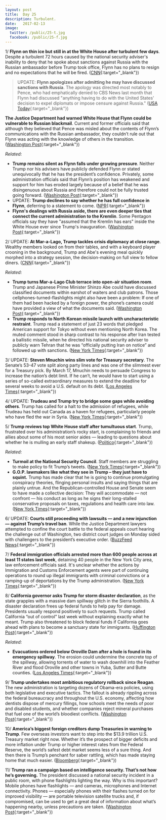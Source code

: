 ```yaml
---
layout: post
title:  Day 25
description: Turbulent.
date:   2017-02-13
image:
  twitter: /public/25-t.jpg
  facebook: /public/25-f.jpg
---
```


1/ **Flynn on thin ice but still in at the White House after turbulent few days**. Despite a turbulent 72 hours caused by the national security adviser's inability to deny that he spoke about sanctions against Russia with the Russian ambassador before Trump took office, Flynn has no plans to resign and no expectations that he will be fired. ([CNN](http://www.cnn.com/2017/02/13/politics/michael-flynn-donald-trump-white-house/){:target="_blank"})

> UPDATE: **Flynn apologizes after admitting he may have discussed sanctions with Russia**. The apology was directed most notably to Pence, who had emphatically denied to CBS News last month that Flynn had discussed "anything having to do with the United States' decision to expel diplomats or impose censure against Russia." ([USA Today](http://www.usatoday.com/story/news/politics/2017/02/13/flynn-apologizes-after-admitting-he-may-have-discussed-sanctions-russia/97852248/){:target="_blank"})
>
**The Justice Department had warned White House that Flynn could be vulnerable to Russian blackmail**. Current and former officials said that although they believed that Pence was misled about the contents of Flynn’s communications with the Russian ambassador, they couldn’t rule out that Flynn was acting with the knowledge of others in the transition. ([Washington Post](https://www.washingtonpost.com/world/national-security/justice-department-warned-white-house-that-flynn-could-be-vulnerable-to-russian-blackmail-officials-say/2017/02/13/fc5dab88-f228-11e6-8d72-263470bf0401_story.html){:target="_blank"})

_Related:_

* **Trump remains silent as Flynn falls under growing pressure**. Neither Trump nor his advisers have publicly defended Flynn or stated unequivocally that he has the president’s confidence. Privately, some administration officials said that Flynn’s position has weakened and support for him has eroded largely because of a belief that he was disingenuous about Russia and therefore could not be fully trusted going forward. ([Washington Post](https://www.washingtonpost.com/politics/as-flynn-falls-under-growing-pressure-over-russia-contacts-trump-remains-silent/2017/02/12/2b58f31e-f15e-11e6-b9c9-e83fce42fb61_story.html){:target="_blank"})
* UPDATE: **Trump declines to say whether he has full confidence in Flynn**, deferring to a statement to come. ([NPR](http://www.npr.org/2017/02/13/515049707/conway-national-security-adviser-flynn-has-trumps-full-confidence){:target="_blank"})
* **Flynn's dealings with Russia aside, there are even deeper ties that connect the current administration to the Kremlin**. Some Pentagon officials say they have "assumed that the Kremlin has ears" inside the White House ever since Trump's inauguration. ([Washington Post](https://www.washingtonpost.com/news/worldviews/wp/2017/02/13/beyond-flynn-other-ties-bind-the-white-house-to-the-kremlin/){:target="_blank"})

2/ UPDATE: **At Mar-a-Lago, Trump tackles crisis diplomacy at close range**. Wealthy members looked on from their tables, and with a keyboard player crooning in the background, Trump and Abe's evening meal quickly morphed into a strategy session, the decision-making on full view to fellow diners. ([CNN](http://www.cnn.com/2017/02/12/politics/trump-shinzo-abe-mar-a-lago-north-korea/index.html){:target="_blank"})

_Related:_

* **Trump turns Mar-a-Lago Club terrace into open-air situation room**. Trump and Japanese Prime Minister Shinzo Abe could have discussed classified documents within earshot of waiters and club patrons. Those cellphones-turned-flashlights might also have been a problem: If one of them had been hacked by a foreign power, the phone’s camera could have provided a view of what the documents said. ([Washington Post](https://www.washingtonpost.com/politics/trump-turns-mar-a-lago-club-terrace-into-open-air-situation-room/2017/02/13/c5525096-f20d-11e6-a9b0-ecee7ce475fc_story.html){:target="_blank"})
* **Trump responds to North Korean missile launch with uncharacteristic restraint**. Trump read a statement of just 23 words that pledged American support for Tokyo without even mentioning North Korea. The muted comment stood in sharp contrast to his response after Iran tested a ballistic missile, when he directed his national security adviser to publicly warn Tehran that he was “officially putting Iran on notice” and followed up with sanctions. ([New York Times](https://www.nytimes.com/2017/02/12/us/politics/donald-trump-north-korea-missile.html){:target="_blank"})

3/ UPDATE: **Steven Mnuchin wins slim vote for Treasury secretary**. The Senate’s 53-47 vote split along party lines and was one of the slimmest ever for a Treasury pick. By March 17, Mnuchin needs to persuade Congress to increase the nation’s debt limit. If he can’t, he would have to start using a series of so-called extraordinary measures to extend the deadline for several weeks to avoid a U.S. default on its debt. ([Los Angeles Times](http://www.latimes.com/business/la-fi-mnuchin-treasury-senate-20170213-story.html){:target="_blank"})

4/ UPDATE: **Trudeau and Trump try to bridge some gaps while avoiding others**. Trump has called for a halt to the admission of refugees, while Trudeau has held out Canada as a haven for refugees, particularly people who have fled the war in Syria. ([New York Times](https://www.nytimes.com/2017/02/13/world/canada/justin-trudeau-donald-trump.html){:target="_blank"})

5/ **Trump reviews top White House staff after tumultuous start**. Trump, frustrated over his administration’s rocky start, is complaining to friends and allies about some of his most senior aides — leading to questions about whether he is mulling an early staff shakeup. ([Politico](http://www.politico.com/story/2017/02/trump-white-house-staff-234949){:target="_blank"})

_Related:_

* **Turmoil at the National Security Council**. Staff members are struggling to make policy to fit Trump’s tweets. ([New York Times](https://www.nytimes.com/2017/02/12/us/politics/national-security-council-turmoil.html){:target="_blank"})
* **G.O.P. lawmakers like what they see in Trump – they just have to squint.** Trump has made clear that he is going to continue promulgating conspiracy theories, flinging personal insults and saying things that are plainly untrue. And the Republican-controlled House and Senate seem to have made a collective decision: They will accommodate — not confront — his conduct as long as he signs their long-stalled conservative proposals on taxes, regulations and health care into law. ([New York Times](https://www.nytimes.com/2017/02/12/us/politics/trump-gop-lawmakers.html){:target="_blank"})

6/ UPDATE: **Courts still proceeding with lawsuits — and a new injunction — against Trump’s travel ban**. While the Justice Department lawyers attempted to confine the court battle to the federal appeals court hearing the challenge out of Washington, two district court judges on Monday sided with challengers to the president’s executive order. ([BuzzFeed News](https://www.buzzfeed.com/chrisgeidner/justice-department-appears-to-rule-out-seeking-immediate-sup){:target="_blank"})

7/ **Federal immigration officials arrested more than 600 people across at least 11 states last week**, detaining 40 people in the New York City area, law enforcement officials said. It's unclear whether the actions by Immigration and Customs Enforcement agents were part of continuing operations to round up illegal immigrants with criminal convictions or a ramping-up of deportations by the Trump administration. ([New York Times](https://www.nytimes.com/2017/02/12/nyregion/immigration-arrests-sanctuary-city.html){:target="_blank"})

8/ **California governor asks Trump for storm disaster declaration**, as the state grapples with a massive dam spillway glitch in the Sierra foothills. A disaster declaration frees up federal funds to help pay for damage. Presidents usually respond positively to such requests. Trump called California “out of control” last week without explaining exactly what he meant. Trump also threatened to block federal funds if California goes ahead with plans to become a sanctuary state for immigrants. ([Huffington Post](http://www.huffingtonpost.com/entry/brown-trump-california-disaster_us_589ea87de4b094a129eb64f0){:target="_blank"})

_Related:_

* **Evacuations ordered below Oroville Dam after a hole is found in its emergency spillway**. The erosion could undermine the concrete top of the spillway, allowing torrents of water to wash downhill into the Feather River and flood Oroville and other towns in Yuba, Sutter and Butte counties. ([Los Angeles Times](http://www.latimes.com/local/lanow/la-me-ln-oroville-update-20170212-story.html){:target="_blank"})

9/ **Trump undertakes most ambitious regulatory rollback since Reagan**. The new administration is targeting dozens of Obama-era policies, using both legislative and executive tactics. The fallout is already rippling across the federal ­bureaucracy and throughout the U.S. economy, affecting how dentists dispose of mercury fillings, how schools meet the needs of poor and disabled students, and whether companies reject mineral purchases that fuel one of the world’s bloodiest conflicts. ([Washington Post](https://www.washingtonpost.com/politics/trump-undertakes-most-ambitious-regulatory-rollback-since-reagan/2017/02/12/0337b1f0-efb4-11e6-9662-6eedf1627882_story.html){:target="_blank"})

10/ **America’s biggest foreign creditors dump Treasuries in warning to Trump**. Few overseas investors want to step into the $13.9 trillion U.S. Treasury market right now. Whether it’s the prospect of bigger deficits and more inflation under Trump or higher interest rates from the Federal Reserve, the world’s safest debt market seems less of a sure thing. And then there is Trump’s penchant for saber rattling, which has made staying home that much easier. ([Bloomberg](https://www.bloomberg.com/news/articles/2017-02-12/america-s-biggest-creditors-dump-treasuries-in-warning-to-trump){:target="_blank"})

11/ **Trump ran a campaign based on intelligence security. That’s not how he’s governing.** The president discussed a national security incident in a public room, with phone flashlights lighting the way. Why is this important? Mobile phones have flashlights — and cameras, microphones and Internet connectivity. Phones — especially phones with their flashes turned on for improved visibility — are portable television satellite trucks and, if compromised, can be used to get a great deal of information about what’s happening nearby, unless precautions are taken. ([Washington Post](https://www.washingtonpost.com/news/politics/wp/2017/02/13/trump-ran-a-campaign-based-on-intelligence-security-thats-not-how-hes-governing/){:target="_blank"})